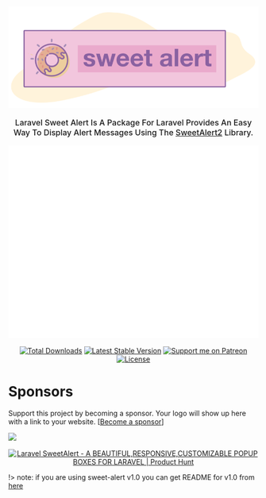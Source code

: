 <p align="center">
  <a href="https://realrashid.github.io/sweet-alert/"
  onClick="ga('send', 'event', 'Button', 'Click', 'Logo');">
    <img src="imgs/logo/logo.png" alt="SweetAlert2">
  </a>
</p>
<p align="center" style="text-transform: capitalize;font-size: 16px;font-weight: 500;">
Laravel Sweet Alert is a package for Laravel provides an easy way to display alert messages using the <a href="https://sweetalert2.github.io/">SweetAlert2</a> library.
</p>
<p align="center">
    <img src="imgs/sweetalert.gif" width="562" height="388">
</p>

<p align="center">
<a href="https://packagist.org/packages/realrashid/sweet-alert" target="_blank"
onClick="ga('send', 'event', 'Click Event', 'Click', 'Total Downloads');"><img src="https://poser.pugx.org/realrashid/sweet-alert/d/total.svg" alt="Total Downloads"></a>
<a href="https://packagist.org/packages/realrashid/sweet-alert" target="_blank"
onClick="ga('send', 'event', 'Click Event', 'Click', 'Latest Stable Version');"><img src="https://poser.pugx.org/realrashid/sweet-alert/v/stable.svg" alt="Latest Stable Version"></a>
<a href="https://www.patreon.com/realrashid" target="_blank"
onClick="ga('send', 'event', 'Click Event', 'Click', 'Support me on Patreon');"><img alt="Support me on Patreon" src="http://ionicabizau.github.io/badges/patreon.svg"></a>
<a href="https://packagist.org/packages/realrashid/sweet-alert" target="_blank"
onClick="ga('send', 'event', 'Click Event', 'Click', 'License');"><img src="https://poser.pugx.org/realrashid/sweet-alert/license.svg" alt="License"></a>


# Sponsors

Support this project by becoming a sponsor. Your logo will show up here with a link to your website.
[[Become a sponsor](https://opencollective.com/sweet-alert#sponsor)]

<a href="https://www.git-zen.com/?utm_source=https://realrashid.github.io/sweet-alert&utm_medium=sweetalert-docs&utm_campaign=sweet-alert" target="_blank" onClick="ga('send', 'event', 'Click Event', 'Click', 'GitZen Logo');"><img src="https://www.git-zen.com/images/logo-small-trans.png"></a>

</p>
<p align="center">
<a href="https://www.producthunt.com/posts/laravel-sweetalert?utm_source=badge-featured&utm_medium=badge&utm_souce=badge-laravel&#0045;sweetalert" target="_blank"><img src="https://api.producthunt.com/widgets/embed-image/v1/featured.svg?post_id=178953&theme=light" alt="Laravel&#0032;SweetAlert - A&#0032;BEAUTIFUL&#0044;RESPONSIVE&#0044;CUSTOMIZABLE&#0032;POPUP&#0032;BOXES&#0032;FOR&#0032;LARAVEL | Product Hunt" style="width: 250px; height: 54px;" width="250" height="54" /></a>
</p>

!> note: if you are using sweet-alert v1.0 you can get README for v1.0 from [here](https://github.com/realrashid/sweet-alert/blob/1.0/readme.md)
